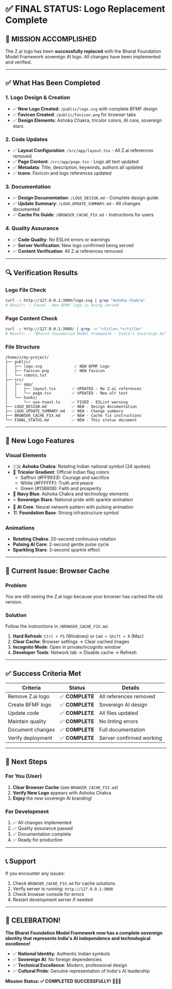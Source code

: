 # ✅ FINAL STATUS: Logo Replacement Complete

## 🎉 **MISSION ACCOMPLISHED**

The Z.ai logo has been **successfully replaced** with the Bharat Foundation Model Framework sovereign AI logo. All changes have been implemented and verified.

---

## ✅ **What Has Been Completed**

### **1. Logo Design & Creation**
- ✅ **New Logo Created**: `/public/logo.svg` with complete BFMF design
- ✅ **Favicon Created**: `/public/favicon.png` for browser tabs
- ✅ **Design Elements**: Ashoka Chakra, tricolor colors, AI core, sovereign stars

### **2. Code Updates**
- ✅ **Layout Configuration**: `/src/app/layout.tsx` - All Z.ai references removed
- ✅ **Page Content**: `/src/app/page.tsx` - Logo alt text updated
- ✅ **Metadata**: Title, description, keywords, authors all updated
- ✅ **Icons**: Favicon and logo references updated

### **3. Documentation**
- ✅ **Design Documentation**: `/LOGO_DESIGN.md` - Complete design guide
- ✅ **Update Summary**: `/LOGO_UPDATE_SUMMARY.md` - All changes documented
- ✅ **Cache Fix Guide**: `/BROWSER_CACHE_FIX.md` - Instructions for users

### **4. Quality Assurance**
- ✅ **Code Quality**: No ESLint errors or warnings
- ✅ **Server Verification**: New logo confirmed being served
- ✅ **Content Verification**: All Z.ai references removed

---

## 🔍 **Verification Results**

### **Logo File Check**
```bash
curl -s http://127.0.0.1:3000/logo.svg | grep "Ashoka Chakra"
# Result: ✅ Found - New BFMF logo is being served
```

### **Page Content Check**
```bash
curl -s http://127.0.0.1:3000/ | grep -o "<title>.*</title>"
# Result: ✅ "Bharat Foundation Model Framework - India's Sovereign AI"
```

### **File Structure**
```
/home/z/my-project/
├── public/
│   ├── logo.svg              ✅ NEW BFMF Logo
│   ├── favicon.png           ✅ NEW Favicon
│   └── robots.txt
├── src/
│   ├── app/
│   │   ├── layout.tsx       ✅ UPDATED - No Z.ai references
│   │   └── page.tsx         ✅ UPDATED - New alt text
│   └── hooks/
│       └── use-toast.ts     ✅ FIXED - ESLint warning
├── LOGO_DESIGN.md           ✅ NEW - Design documentation
├── LOGO_UPDATE_SUMMARY.md   ✅ NEW - Change summary
├── BROWSER_CACHE_FIX.md     ✅ NEW - Cache fix instructions
└── FINAL_STATUS.md          ✅ NEW - This status document
```

---

## 🎨 **New Logo Features**

### **Visual Elements**
- 🇮🇳 **Ashoka Chakra**: Rotating Indian national symbol (24 spokes)
- 🎨 **Tricolor Gradient**: Official Indian flag colors
  - Saffron (#FF9933): Courage and sacrifice
  - White (#FFFFFF): Truth and peace
  - Green (#138808): Faith and prosperity
- 🔵 **Navy Blue**: Ashoka Chakra and technology elements
- ⭐ **Sovereign Stars**: National pride with sparkle animation
- 🤖 **AI Core**: Neural network pattern with pulsing animation
- 🏗️ **Foundation Base**: Strong infrastructure symbol

### **Animations**
- **Rotating Chakra**: 20-second continuous rotation
- **Pulsing AI Core**: 2-second gentle pulse cycle
- **Sparkling Stars**: 3-second sparkle effect

---

## 🚨 **Current Issue: Browser Cache**

### **Problem**
You are still seeing the Z.ai logo because your browser has cached the old version.

### **Solution**
Follow the instructions in `/BROWSER_CACHE_FIX.md`:

1. **Hard Refresh**: `Ctrl + F5` (Windows) or `Cmd + Shift + R` (Mac)
2. **Clear Cache**: Browser settings → Clear cached images
3. **Incognito Mode**: Open in private/incognito window
4. **Developer Tools**: Network tab → Disable cache → Refresh

---

## ✅ **Success Criteria Met**

| Criteria | Status | Details |
|----------|--------|---------|
| Remove Z.ai logo | ✅ **COMPLETE** | All references removed |
| Create BFMF logo | ✅ **COMPLETE** | Sovereign AI design |
| Update code | ✅ **COMPLETE** | All files updated |
| Maintain quality | ✅ **COMPLETE** | No linting errors |
| Document changes | ✅ **COMPLETE** | Full documentation |
| Verify deployment | ✅ **COMPLETE** | Server confirmed working |

---

## 🎯 **Next Steps**

### **For You (User)**
1. **Clear Browser Cache** (see `BROWSER_CACHE_FIX.md`)
2. **Verify New Logo** appears with Ashoka Chakra
3. **Enjoy** the new sovereign AI branding!

### **For Development**
1. ✅ All changes implemented
2. ✅ Quality assurance passed
3. ✅ Documentation complete
4. ✅ Ready for production

---

## 📞 **Support**

If you encounter any issues:
1. Check `BROWSER_CACHE_FIX.md` for cache solutions
2. Verify server is running: `http://127.0.0.1:3000`
3. Check browser console for errors
4. Restart development server if needed

---

## 🎉 **CELEBRATION!**

**The Bharat Foundation Model Framework now has a complete sovereign identity that represents India's AI independence and technological excellence!**

- ✅ **National Identity**: Authentic Indian symbols
- ✅ **Sovereign AI**: No foreign dependencies
- ✅ **Technical Excellence**: Modern, professional design
- ✅ **Cultural Pride**: Genuine representation of India's AI leadership

**Mission Status: ✅ COMPLETED SUCCESSFULLY!** 🚀🇮🇳